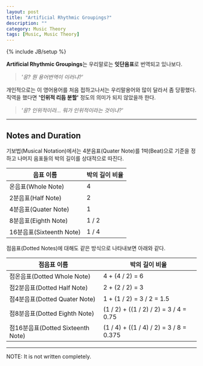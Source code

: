 ```yaml
---
layout: post
title: "Artificial Rhythmic Groupings?"
description: ""
category: Music Theory
tags: [Music, Music Theory]
---
```

{% include JB/setup %}

**Artificial Rhythmic Groupings**는 우리말로는 **잇단음표**로 번역되고 있나보다.

> _'응? 뭔 용어번역이 이러냐?'_

개인적으로는 이 영어용어를 처음 접하고나서는 우리말용어와 많이 달라서 좀 당황했다. 직역을 했다면 **'인위적 리듬 분할'** 정도의 의미가 되지 않았을까 한다.

> _'응? 인위적이라... 뭐가 인위적이라는 것이냐?'_

---

## Notes and Duration

기보법(Musical Notation)에서는 4분음표(Quater Note)를 1박(Beat)으로 기준을 정하고 나머지 음표들의 박의 길이를 상대적으로 따진다.

| 음표 이름                | 박의 길이 비율 |
|------------------------|------------|
| 온음표(Whole Note)       | 4          |
| 2분음표(Half Note)       | 2          |
| 4분음표(Quater Note)     | 1          |
| 8분음표(Eighth Note)     | 1 / 2      |
| 16분음표(Sixteenth Note) | 1 / 4      |

점음표(Dotted Notes)에 대해도 같은 방식으로 나타내보면 아래와 같다.

| 점음표 이름                        | 박의 길이 비율                             |
|---------------------------------|-----------------------------------------|
| 점온음표(Dotted Whole Note)       | 4 + (4 / 2) = 6                         |
| 점2분음표(Dotted Half Note)       | 2 + (2 / 2) = 3                         |
| 점4분음표(Dotted Quater Note)     | 1 + (1 / 2) = 3 / 2 = 1.5               |
| 점8분음표(Dotted Eighth Note)     | (1 / 2) + ((1 / 2) / 2) = 3 / 4 = 0.75  |
| 점16분음표(Dotted Sixteenth Note) | (1 / 4) + ((1 / 4) / 2) = 3 / 8 = 0.375 |

---

NOTE: It is not written completely.

